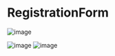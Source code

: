 # RegistrationForm

![image](https://github.com/AnantPatel1/RegistrationForm/assets/106820511/6179559b-a2bd-47af-9538-cf55227fb215)

![image](https://github.com/AnantPatel1/RegistrationForm/assets/106820511/928bb17c-b9bb-431c-b74c-283081cf138b)
![image](https://github.com/AnantPatel1/RegistrationForm/assets/106820511/65b82a36-0d6e-43bf-8a46-74c2bb045fbc)


